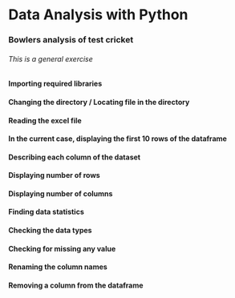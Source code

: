 # Data Analysis with Python
### Bowlers analysis of test cricket
###### This is a general exercise
#### Importing required libraries
#### Changing the directory / Locating file in the directory
#### Reading the excel file
#### In the current case, displaying the first 10 rows of the dataframe
#### Describing each column of the dataset
#### Displaying number of rows
#### Displaying number of columns
#### Finding data statistics
#### Checking the data types
#### Checking for missing any value
#### Renaming the column names
#### Removing a column from the dataframe
